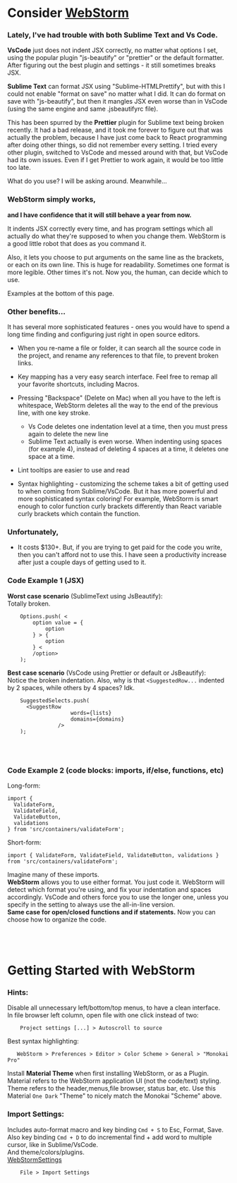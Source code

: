 # Consider [WebStorm](https://www.jetbrains.com/webstorm/)      
      
### Lately, I've had trouble with both Sublime Text and Vs Code.      
      
**VsCode** just does not indent JSX correctly, no matter what options I set, using the popular plugin "js-beautify" or "prettier" or the default formatter. After figuring out the best plugin and settings - it still sometimes breaks JSX.      
      
**Sublime Text** can format JSX using "Sublime-HTMLPrettify", but with this I could not enable "format on save" no matter what I did. It can do format on save with "js-beautify", but then it mangles JSX even worse than in VsCode (using the same engine and same .jsbeautifyrc file).      
      
This has been spurred by the **Prettier** plugin for Sublime text being broken recently. It had a bad release, and it took me forever to figure out that was actually the problem, because I have just come back to React programming after doing other things, so did not remember every setting. I tried every other plugin, switched to VsCode and messed around with that, but VsCode had its own issues. Even if I get Prettier to work again, it would be too little too late.      
      
What do you use? I will be asking around. Meanwhile...      
      
      
### WebStorm simply works,      
**and I have confidence that it will still behave a year from now.**      
      
It indents JSX correctly every time, and has program settings which all actually do what they're supposed to when you change them. WebStorm is a good little robot that does as you command it.      
      
Also, it lets you choose to put arguments on the same line as the brackets, or each on its own line. This is huge for readability. Sometimes one format is more legible. Other times it's not. Now you, the human, can decide which to use.      
      
Examples at the bottom of this page.      
      
      
### Other benefits...      
      
It has several more sophisticated features - ones you would have to spend a long time finding and configuring just right in open source editors.      
      
* When you re-name a file or folder, it can search all the source code in the project, and rename any references to that file, to prevent broken links.      
      
* Key mapping has a very easy search interface. Feel free to remap all your favorite shortcuts, including Macros.      
      
* Pressing "Backspace" (Delete on Mac) when all you have to the left is whitespace, WebStorm deletes all the way to the end of the previous line, with one key stroke.      
    * Vs Code deletes one indentation level at a time, then you must press again to delete the new line      
    * Sublime Text actually is even worse. When indenting using spaces (for example 4), instead of deleting 4 spaces at a time, it deletes one space at a time.      
      
* Lint tooltips are easier to use and read      
      
* Syntax highlighting - customizing the scheme takes a bit of getting used to when coming from Sublime/VsCode. But it has more powerful and more sophisticated syntax coloring! For example, WebStorm is smart enough to color function curly brackets differently than React variable curly brackets which contain the function.      
      
      
### Unfortunately,      
* It costs $130+. But, if you are trying to get paid for the code you write, then you can't afford not to use this. I have seen a productivity increase after just a couple days of getting used to it.      
      
      
### Code Example 1 (JSX)      
**Worst case scenario** (SublimeText using JsBeautify):      
Totally broken.      
```      
    Options.push( <      
        option value = {      
            option      
        } > {      
            option      
        } <      
        /option>      
    );      
```      
**Best case scenario** (VsCode using Prettier or default or JsBeautify):      
Notice the broken indentation. Also, why is that `<SuggestedRow...` indented by 2 spaces, while others by 4 spaces? Idk.      
```      
    SuggestedSelects.push(      
      <SuggestRow      
                    words={lists}      
                    domains={domains}      
                />      
    );      
```      
<br /><br />      
      
      
### Code Example 2 (code blocks: imports, if/else, functions, etc)      
Long-form:      
```      
import {      
  ValidateForm,      
  ValidateField,      
  ValidateButton,      
  validations      
} from 'src/containers/validateForm';      
```      
Short-form:      
```      
import { ValidateForm, ValidateField, ValidateButton, validations } from 'src/containers/validateForm';      
```      
Imagine many of these imports.      
**WebStorm** allows you to use either format. You just code it. WebStorm will detect which format you're using, and fix your indentation and spaces accordingly. VsCode and others force you to use the longer one, unless you specify in the setting to always use the all-in-line version.      
**Same case for open/closed functions and if statements.** Now you can choose how to organize the code.      
 <br /><br /><br />      
      
 # Getting Started with WebStorm      
      
 ### Hints:      
Disable all unnecessary left/bottom/top menus, to have a clean interface.      
In file browser left column, open file with one click instead of two:      
```      
    Project settings [...] > Autoscroll to source      
```      
 Best syntax highlighting:      
 ```      
    WebStorm > Preferences > Editor > Color Scheme > General > "Monokai Pro"      
```      
Install **Material Theme** when first installing WebStorm, or as a Plugin. Material refers to the WebStorm application UI (not the code/text) styling. Theme refers to the header,menus,file browser, status bar, etc. Use this Material `One Dark` "Theme" to nicely match the Monokai "Scheme" above.      
      
### Import Settings:      
Includes auto-format macro and key binding `Cmd + S` to Esc, Format, Save.      
Also key binding `Cmd + D` to do incremental find + add word to multiple cursor, like in Sublime/VsCode.      
And theme/colors/plugins.      
[WebStormSettings](../../assets/files/WebStormSettings.zip)      
```      
    File > Import Settings      
```      
